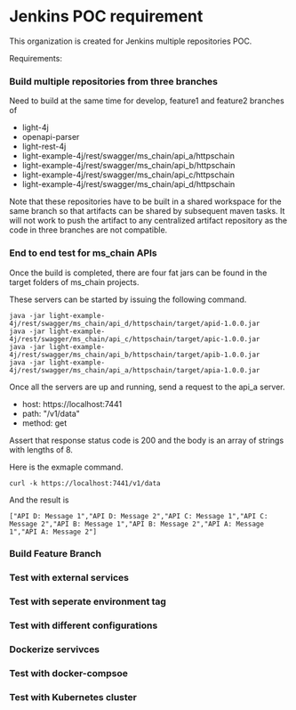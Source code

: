 # Jenkins POC requirement

This organization is created for Jenkins multiple repositories POC. 

Requirements:

### Build multiple repositories from three branches

Need to build at the same time for develop, feature1 and feature2 branches of 

- light-4j
- openapi-parser
- light-rest-4j
- light-example-4j/rest/swagger/ms_chain/api_a/httpschain
- light-example-4j/rest/swagger/ms_chain/api_b/httpschain
- light-example-4j/rest/swagger/ms_chain/api_c/httpschain
- light-example-4j/rest/swagger/ms_chain/api_d/httpschain

Note that these repositories have to be built in a shared workspace for the same branch so that artifacts can be shared by subsequent maven tasks. It will not work to push the artifact to any centralized artifact repository as the code in three branches are not compatible. 


### End to end test for ms_chain APIs

Once the build is completed, there are four fat jars can be found in the target folders of ms_chain projects. 

These servers can be started by issuing the following command. 

```
java -jar light-example-4j/rest/swagger/ms_chain/api_d/httpschain/target/apid-1.0.0.jar
java -jar light-example-4j/rest/swagger/ms_chain/api_c/httpschain/target/apic-1.0.0.jar
java -jar light-example-4j/rest/swagger/ms_chain/api_b/httpschain/target/apib-1.0.0.jar
java -jar light-example-4j/rest/swagger/ms_chain/api_a/httpschain/target/apia-1.0.0.jar
```

Once all the servers are up and running, send a request to the api_a server. 


* host: https://localhost:7441
* path: "/v1/data"
*  method: get
 
Assert that response status code is 200 and the body is an array of strings with lengths of 8. 

Here is the exmaple command. 

```
curl -k https://localhost:7441/v1/data
```

And the result is

```
["API D: Message 1","API D: Message 2","API C: Message 1","API C: Message 2","API B: Message 1","API B: Message 2","API A: Message 1","API A: Message 2"]
```

### Build Feature Branch

### Test with external services

### Test with seperate environment tag

### Test with different configurations

### Dockerize servivces

### Test with docker-compsoe

### Test with Kubernetes cluster


